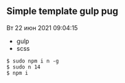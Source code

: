 ## Simple template gulp pug

Вт 22 июн 2021 09:04:15

- gulp
- scss

```
$ sudo npm i n -g
$ sudo n 14
$ npm i
```
